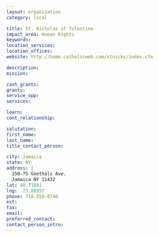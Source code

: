 ```yaml
---
layout: organization
category: local

title: St. Nicholas of Tolentine
impact_area: Human Rights
keywords: 
location_services: 
location_offices: 
website: http://home.catholicweb.com/stnicks/index.cfm

description: 
mission: 

cash_grants: 
grants: 
service_opp: 
services: 

learn: 
cont_relationship: 

salutation: 
first_name: 
last_name: 
title_contact_person: 

city: Jamaica
state: NY
address: |
  150-75 Goethals Ave.  
  Jamaica NY 11432
lat: 40.71891
lng: -73.80957
phone: 718-350-0740
ext: 
fax: 
email: 
preferred_contact: 
contact_person_intro: 
---
```

